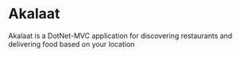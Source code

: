 # Akalaat
Akalaat is a DotNet-MVC application  for discovering restaurants and delivering food based on your location
